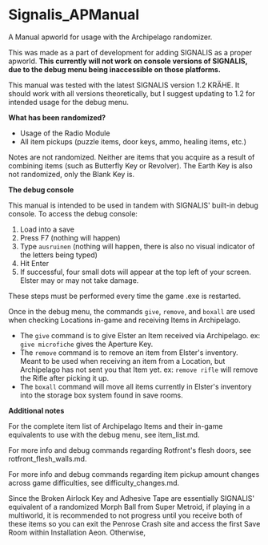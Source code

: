 # Signalis_APManual
A Manual apworld for usage with the Archipelago randomizer.

This was made as a part of development for adding SIGNALIS as a proper apworld. **This currently will not work on console versions of SIGNALIS, due to the debug menu being inaccessible on those platforms.** 

This manual was tested with the latest SIGNALIS version 1.2 KRÄHE. It should work with all versions theoretically, but I suggest updating to 1.2 for intended usage for the debug menu.

**What has been randomized?**
- Usage of the Radio Module
- All item pickups (puzzle items, door keys, ammo, healing items, etc.)

Notes are not randomized. Neither are items that you acquire as a result of combining items (such as Butterfly Key or Revolver). The Earth Key is also not randomized, only the Blank Key is.

**The debug console**

This manual is intended to be used in tandem with SIGNALIS' built-in debug console. To access the debug console:
1. Load into a save
2. Press F7 (nothing will happen)
3. Type `ausruinen` (nothing will happen, there is also no visual indicator of the letters being typed)
4. Hit Enter
5. If successful, four small dots will appear at the top left of your screen. Elster may or may not take damage.

These steps must be performed every time the game .exe is restarted.

Once in the debug menu, the commands `give`, `remove`, and `boxall` are used when checking Locations in-game and receiving Items in Archipelago.
- The `give` command is to give Elster an Item received via Archipelago. ex: `give microfiche` gives the Aperture Key.
- The `remove` command is to remove an item from Elster's inventory. Meant to be used when receiving an item from a Location, but Archipelago has not sent you that Item yet. ex: `remove rifle` will remove the Rifle after picking it up.
- The `boxall` command will move all items currently in Elster's inventory into the storage box system found in save rooms.

**Additional notes**

For the complete item list of Archipelago Items and their in-game equivalents to use with the debug menu, see item_list.md.

For more info and debug commands regarding Rotfront's flesh doors, see rotfront_flesh_walls.md.

For more info and debug commands regarding item pickup amount changes across game difficulties, see difficulty_changes.md.

Since the Broken Airlock Key and Adhesive Tape are essentially SIGNALIS' equivalent of a randomized Morph Ball from Super Metroid, if playing in a multiworld, it is recommended to not progress until you receive both of these items so you can exit the Penrose Crash site and access the first Save Room within Installation Aeon. Otherwise, 
